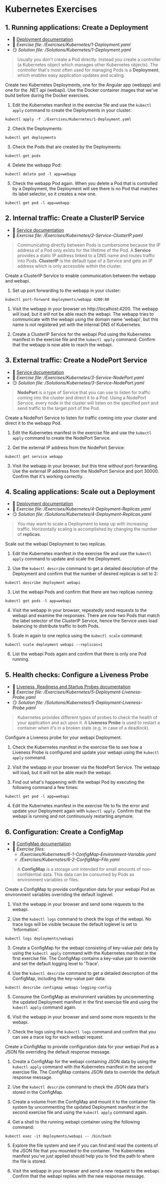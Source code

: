 # Kubernetes Exercises

## 1. Running applications: Create a Deployment

- 📖 [Deployment documentation](https://kubernetes.io/docs/concepts/workloads/controllers/deployment/)
- 🤔 *Exercise file: /Exercises/Kubernetes/1-Deployment.yaml*
- 😏 *Solution file: /Solutions/Kubernetes/1-Deployment.yaml*

> Usually you don't create a Pod directly. Instead you create a controller (a Kubernetes object which manages other Kubernetes objects). The controller that's most often used for managing Pods is a **Deployment**, which enables easy application updates and scaling.

Create two Kubernetes Deployments, one for the Angular app (webapp) and one for the .NET api (webapi). Use the Docker container images that we've build before during the Docker exercises. 

1. Edit the Kubernetes manifest in the exercise file and use the `kubectl apply` command to create the Deployments in your cluster:

```
kubectl apply -f ./Exercises/Kubernetes/1-Deployment.yaml
```

2. Check the Deployments:
   
```
kubectl get deployments
```

3. Check the Pods that are created by the Deployments:

```
kubectl get pods
```

4. Delete the webapp Pod:

```
kubectl delete pod -l app=webapp
```

5.  Check the webapp Pod again. When you delete a Pod that is controlled by a Deployment, the Deployment will see there is no Pod that matches its label selector, so it creates a new one.
```
kubectl get pod -l app=webapp
```

## 2. Internal traffic: Create a ClusterIP Service

- 📖 [Service documentation](https://kubernetes.io/docs/concepts/services-networking/service/)
- 🤔 *Exercise file: /Exercises/Kubernetes/2-Service-ClusterIP.yaml*

> Communicating directly between Pods is cumbersome because the IP address of a Pod only exists for the lifetime of the Pod. A **Service** provides a static IP address linked to a DNS name and routes traffic into Pods. **ClusterIP** is the default type of a Service and gets an IP address which is only accessible *within* the cluster.

Create a ClusterIP Service to enable communication between the webapp and webapi.

1. Set up port forwarding to the webapp in your cluster:

```
kubectl port-forward deployments/webapp 4200:80
```

1. Visit the webapp in your browser on http://localhost:4200. The webapp will load, but it will not be able reach the webapi. The webapp tries to communicate with the webapi using the domain name 'webapi', but this name is not registered yet with the internal DNS of Kubernetes.

2. Create a ClusterIP Service for the webapi Pod using the Kubernetes manifest in the exercise file and the `kubectl apply` command. Confirm that the webapp is now able to reach the webapi.

## 3. External traffic: Create a NodePort Service

- 📖 [Service documentation](https://kubernetes.io/docs/concepts/services-networking/service/)
- 🤔 *Exercise file: /Exercises/Kubernetes/3-Service-NodePort.yaml*
- 😏 *Solution file: /Solutions/Kubernetes/3-Service-NodePort.yaml*

> **NodePort** is a type of Service that you can use to listen for traffic coming into the cluster and direct it to a Pod. Using a NodePort Service, every node in the cluster will listen on the specified port and send traffic to the target port of the Pod.

Create a NodePort Service to listen for traffic coming into your cluster and direct it to the webapp Pod.

1. Edit the Kubernetes manifest in the exercise file and use the `kubectl apply` command to create the NodePort Service.

2. Get the external IP address from the NodePort Service:

```
kubectl get service webapp
```

3. Visit the webapp in your browser, but this time without port-forwarding. Use the external IP address from the NodePort Service and port 30000. Confirm that it's working correctly.

## 4. Scaling applications: Scale out a Deployment

- 📖 [Deployment documentation](https://kubernetes.io/docs/concepts/workloads/controllers/deployment/)
- 🤔 *Exercise file: /Exercises/Kubernetes/4-Deployment-Replicas.yaml*
- 😏 *Solution file: /Solutions/Kubernetes/4-Deployment-Replicas.yaml*

> You may want to scale a Deployment to keep up with increasing traffic. Horizontally scaling is accomplished by changing the number of **replicas**.

Scale out the webapi Deployment to two replicas.

1. Edit the Kubernetes manifest in the exercise file and use the `kubectl apply` command to update and scale the Deployment.

2. Use the `kubectl describe` command to get a detailed description of the Deployment and confirm that the number of desired replicas is set to 2:

```
kubectl describe deployment webapi
```

3. List the webapi Pods and confirm that there are two replicas running:

```
kubectl get pods -l app=webapi
```

4. Visit the webapp in your browser, repeatedly send requests to the webapi and examine the responses. There are now two Pods that match the label selector of the ClusterIP Service, hence the Service uses load balancing to distribute traffic to both Pods.

5. Scale in again to one replica using the `kubectl scale` command:

```
kubectl scale deployment webapi --replicas=1
```

6. List the webapi Pods again and confirm that there is only one Pod running.

## 5. Health checks: Configure a Liveness Probe

- 📖 [Liveness, Readiness and Startup Probes documentation](https://kubernetes.io/docs/tasks/configure-pod-container/configure-liveness-readiness-startup-probes/)
- 🤔 *Exercise file: /Exercises/Kubernetes/5-Deployment-Liveness-Probe.yaml*
- 😏 *Solution file: /Solutions/Kubernetes/5-Deployment-Liveness-Probe.yaml*

> Kubernetes provides different types of probes to check the health of your application and act upon it. A **Liveness Probe** is used to restart a container when it's in a broken state (e.g. in case of a deadlock).

Configure a Liveness probe for your webapi Deployment.

1. Check the Kubernetes manifest in the exercise file to see how a Liveness Probe is configured and update your webapi using the `kubectl apply` command.

2. Visit the webapp in your browser via the NodePort Service. The webapp will load, but it will not be able reach the webapi.

3. Find out what's happening with the webapi Pod by executing the  following command a few times:

```
kubectl get pod -l app=webapi
```

4. Edit the Kubernetes manifest in the exercise file to fix the error and update your Deployment again with `kubectl apply`. Confirm that the webapi is running and not continuously restarting anymore.

## 6. Configuration: Create a ConfigMap

- 📖 [ConfigMap documentation](https://kubernetes.io/docs/concepts/configuration/configmap/)
- 🤔 *Exercise files:*
  - */Exercises/Kubernetes/6-1-ConfigMap-Environment-Variable.yaml*
  - */Exercises/Kubernetes/6-2-ConfigMap-File.yaml*

> A **ConfigMap** is a storage unit intended for small amounts of non-confidential data. This data can be consumed by Pods as environment variables or files.

Create a ConfigMap to provide configuration data for your webapi Pod as environment variables overriding the default loglevel.

1. Visit the webapp in your browser and send some requests to the webapi.

2. Use the `kubectl logs` command to check the logs of the webapi. No trace logs will be visible because the default loglevel is set to 'Information'.

```
kubectl logs deployments/webapi
```

3. Create a ConfigMap for the webapi consisting of key-value pair data by using the `kubectl apply` command with the Kubernetes manifest in the first exercise file. The ConfigMap contains a key-value pair to override and set the default logging level to 'Trace'.

4. Use the `kubectl describe` command to get a detailed description of the ConfigMap, including the key-value pair data:

```
kubectl describe configmap webapi-logging-config
```

5. Consume the ConfigMap as environment variables by uncommenting the updated Deployment manifest in the first exercise file and using the `kubectl apply` command again.

6. Visit the webapp in your browser and send some more requests to the webapi.

7. Check the logs using the `kubectl logs` command and confirm that you can see a trace log for each webapi request.

Create a ConfigMap to provide configuration data for your webapi Pod as a JSON file overriding the default response message.

1. Create a ConfigMap for the webapi containing JSON data by using the `kubectl apply` command with the Kubernetes manifest in the second exercise file. The ConfigMap contains JSON data to override the default response message.

2. Use the `kubectl describe` command to check the JSON data that's stored in the ConfigMap.

3. Create a volume from the ConfigMap and mount it to the container file system by uncommenting the updated Deployment manifest in the second exercise file and using the `kubectl apply` command again.

4. Get a shell to the running webapi container using the following command:

```
kubectl exec -it deployments/webapi -- /bin/bash
```

5. Explore the file system and see if you can find and read the contents of the JSON file that you mounted to the container. The Kubernetes manifest you've just applied should help you to find the path to where the file is stored.

6. Visit the webapp in your browser and send a new request to the webapi. Confirm that the webapi replies with the new response message.
